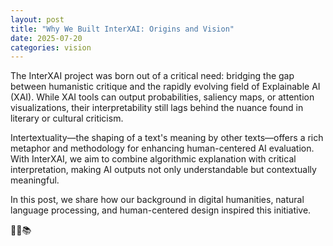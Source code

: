 ```yaml
---
layout: post
title: "Why We Built InterXAI: Origins and Vision"
date: 2025-07-20
categories: vision
---
```


The InterXAI project was born out of a critical need: bridging the gap between humanistic critique and the rapidly evolving field of Explainable AI (XAI). While XAI tools can output probabilities, saliency maps, or attention visualizations, their interpretability still lags behind the nuance found in literary or cultural criticism.

Intertextuality—the shaping of a text's meaning by other texts—offers a rich metaphor and methodology for enhancing human-centered AI evaluation. With InterXAI, we aim to combine algorithmic explanation with critical interpretation, making AI outputs not only understandable but contextually meaningful.

In this post, we share how our background in digital humanities, natural language processing, and human-centered design inspired this initiative.

🧠✨📚
